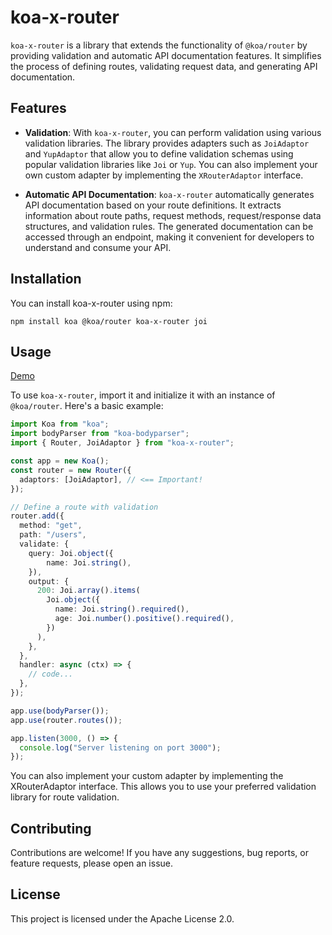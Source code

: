 # koa-x-router

`koa-x-router` is a library that extends the functionality of `@koa/router` by providing validation and automatic API documentation features. It simplifies the process of defining routes, validating request data, and generating API documentation.

## Features

- **Validation**: With `koa-x-router`, you can perform validation using various validation libraries. The library provides adapters such as `JoiAdaptor` and `YupAdaptor` that allow you to define validation schemas using popular validation libraries like `Joi` or `Yup`. You can also implement your own custom adapter by implementing the `XRouterAdaptor` interface.

- **Automatic API Documentation**: `koa-x-router` automatically generates API documentation based on your route definitions. It extracts information about route paths, request methods, request/response data structures, and validation rules. The generated documentation can be accessed through an endpoint, making it convenient for developers to understand and consume your API.

## Installation

You can install koa-x-router using npm:

```shell
npm install koa @koa/router koa-x-router joi
```

## Usage

[Demo](https://stackblitz.com/edit/stackblitz-starters-mmprm1?file=index.ts)

To use `koa-x-router`, import it and initialize it with an instance of `@koa/router`. Here's a basic example:

```ts
import Koa from "koa";
import bodyParser from "koa-bodyparser";
import { Router, JoiAdaptor } from "koa-x-router";

const app = new Koa();
const router = new Router({
  adaptors: [JoiAdaptor], // <== Important!
});

// Define a route with validation
router.add({
  method: "get",
  path: "/users",
  validate: {
    query: Joi.object({
        name: Joi.string(),
    }),
    output: {
      200: Joi.array().items(
        Joi.object({
          name: Joi.string().required(),
          age: Joi.number().positive().required(),
        })
      ),
    },
  },
  handler: async (ctx) => {
    // code...
  },
});

app.use(bodyParser());
app.use(router.routes());

app.listen(3000, () => {
  console.log("Server listening on port 3000");
});
```

You can also implement your custom adapter by implementing the XRouterAdaptor interface.
This allows you to use your preferred validation library for route validation.

## Contributing
Contributions are welcome!
If you have any suggestions, bug reports, or feature requests, please open an issue.

## License
This project is licensed under the Apache License 2.0.
